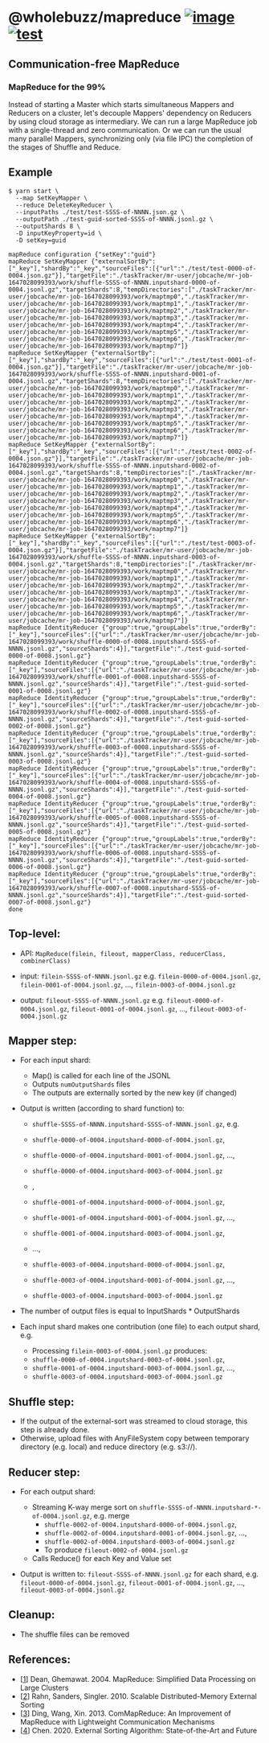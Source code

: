 # @wholebuzz/mapreduce [![image](https://img.shields.io/npm/v/@wholebuzz/mapreduce)](https://www.npmjs.com/package/@wholebuzz/mapreduce) [![test](https://github.com/wholebuzz/mapreduce/actions/workflows/test.yaml/badge.svg)](https://github.com/wholebuzz/mapreduce/actions/workflows/test.yaml)

## Communication-free MapReduce

### MapReduce for the 99%

Instead of starting a Master which starts simultaneous Mappers and Reducers on a cluster, let's decouple Mappers' 
dependency on Reducers by using cloud storage as intermediary. We can run a large MapReduce job with a single-thread
and zero communication. Or we can run the usual many parallel Mappers, synchronizing only (via file IPC) the completion
of the stages of Shuffle and Reduce.

## Example

```console
$ yarn start \
  --map SetKeyMapper \
  --reduce DeleteKeyReducer \
  --inputPaths ./test/test-SSSS-of-NNNN.json.gz \
  --outputPath ./test-guid-sorted-SSSS-of-NNNN.jsonl.gz \
  --outputShards 8 \
  -D inputKeyProperty=id \
  -D setKey=guid

mapReduce configuration {"setKey":"guid"}
mapReduce SetKeyMapper {"externalSortBy":["_key"],"shardBy":"_key","sourceFiles":[{"url":"./test/test-0000-of-0004.json.gz"}],"targetFile":"./taskTracker/mr-user/jobcache/mr-job-1647028099393/work/shuffle-SSSS-of-NNNN.inputshard-0000-of-0004.jsonl.gz","targetShards":8,"tempDirectories":["./taskTracker/mr-user/jobcache/mr-job-1647028099393/work/maptmp0","./taskTracker/mr-user/jobcache/mr-job-1647028099393/work/maptmp1","./taskTracker/mr-user/jobcache/mr-job-1647028099393/work/maptmp2","./taskTracker/mr-user/jobcache/mr-job-1647028099393/work/maptmp3","./taskTracker/mr-user/jobcache/mr-job-1647028099393/work/maptmp4","./taskTracker/mr-user/jobcache/mr-job-1647028099393/work/maptmp5","./taskTracker/mr-user/jobcache/mr-job-1647028099393/work/maptmp6","./taskTracker/mr-user/jobcache/mr-job-1647028099393/work/maptmp7"]}
mapReduce SetKeyMapper {"externalSortBy":["_key"],"shardBy":"_key","sourceFiles":[{"url":"./test/test-0001-of-0004.json.gz"}],"targetFile":"./taskTracker/mr-user/jobcache/mr-job-1647028099393/work/shuffle-SSSS-of-NNNN.inputshard-0001-of-0004.jsonl.gz","targetShards":8,"tempDirectories":["./taskTracker/mr-user/jobcache/mr-job-1647028099393/work/maptmp0","./taskTracker/mr-user/jobcache/mr-job-1647028099393/work/maptmp1","./taskTracker/mr-user/jobcache/mr-job-1647028099393/work/maptmp2","./taskTracker/mr-user/jobcache/mr-job-1647028099393/work/maptmp3","./taskTracker/mr-user/jobcache/mr-job-1647028099393/work/maptmp4","./taskTracker/mr-user/jobcache/mr-job-1647028099393/work/maptmp5","./taskTracker/mr-user/jobcache/mr-job-1647028099393/work/maptmp6","./taskTracker/mr-user/jobcache/mr-job-1647028099393/work/maptmp7"]}
mapReduce SetKeyMapper {"externalSortBy":["_key"],"shardBy":"_key","sourceFiles":[{"url":"./test/test-0002-of-0004.json.gz"}],"targetFile":"./taskTracker/mr-user/jobcache/mr-job-1647028099393/work/shuffle-SSSS-of-NNNN.inputshard-0002-of-0004.jsonl.gz","targetShards":8,"tempDirectories":["./taskTracker/mr-user/jobcache/mr-job-1647028099393/work/maptmp0","./taskTracker/mr-user/jobcache/mr-job-1647028099393/work/maptmp1","./taskTracker/mr-user/jobcache/mr-job-1647028099393/work/maptmp2","./taskTracker/mr-user/jobcache/mr-job-1647028099393/work/maptmp3","./taskTracker/mr-user/jobcache/mr-job-1647028099393/work/maptmp4","./taskTracker/mr-user/jobcache/mr-job-1647028099393/work/maptmp5","./taskTracker/mr-user/jobcache/mr-job-1647028099393/work/maptmp6","./taskTracker/mr-user/jobcache/mr-job-1647028099393/work/maptmp7"]}
mapReduce SetKeyMapper {"externalSortBy":["_key"],"shardBy":"_key","sourceFiles":[{"url":"./test/test-0003-of-0004.json.gz"}],"targetFile":"./taskTracker/mr-user/jobcache/mr-job-1647028099393/work/shuffle-SSSS-of-NNNN.inputshard-0003-of-0004.jsonl.gz","targetShards":8,"tempDirectories":["./taskTracker/mr-user/jobcache/mr-job-1647028099393/work/maptmp0","./taskTracker/mr-user/jobcache/mr-job-1647028099393/work/maptmp1","./taskTracker/mr-user/jobcache/mr-job-1647028099393/work/maptmp2","./taskTracker/mr-user/jobcache/mr-job-1647028099393/work/maptmp3","./taskTracker/mr-user/jobcache/mr-job-1647028099393/work/maptmp4","./taskTracker/mr-user/jobcache/mr-job-1647028099393/work/maptmp5","./taskTracker/mr-user/jobcache/mr-job-1647028099393/work/maptmp6","./taskTracker/mr-user/jobcache/mr-job-1647028099393/work/maptmp7"]}
mapReduce IdentityReducer {"group":true,"groupLabels":true,"orderBy":["_key"],"sourceFiles":[{"url":"./taskTracker/mr-user/jobcache/mr-job-1647028099393/work/shuffle-0000-of-0008.inputshard-SSSS-of-NNNN.jsonl.gz","sourceShards":4}],"targetFile":"./test-guid-sorted-0000-of-0008.jsonl.gz"}
mapReduce IdentityReducer {"group":true,"groupLabels":true,"orderBy":["_key"],"sourceFiles":[{"url":"./taskTracker/mr-user/jobcache/mr-job-1647028099393/work/shuffle-0001-of-0008.inputshard-SSSS-of-NNNN.jsonl.gz","sourceShards":4}],"targetFile":"./test-guid-sorted-0001-of-0008.jsonl.gz"}
mapReduce IdentityReducer {"group":true,"groupLabels":true,"orderBy":["_key"],"sourceFiles":[{"url":"./taskTracker/mr-user/jobcache/mr-job-1647028099393/work/shuffle-0002-of-0008.inputshard-SSSS-of-NNNN.jsonl.gz","sourceShards":4}],"targetFile":"./test-guid-sorted-0002-of-0008.jsonl.gz"}
mapReduce IdentityReducer {"group":true,"groupLabels":true,"orderBy":["_key"],"sourceFiles":[{"url":"./taskTracker/mr-user/jobcache/mr-job-1647028099393/work/shuffle-0003-of-0008.inputshard-SSSS-of-NNNN.jsonl.gz","sourceShards":4}],"targetFile":"./test-guid-sorted-0003-of-0008.jsonl.gz"}
mapReduce IdentityReducer {"group":true,"groupLabels":true,"orderBy":["_key"],"sourceFiles":[{"url":"./taskTracker/mr-user/jobcache/mr-job-1647028099393/work/shuffle-0004-of-0008.inputshard-SSSS-of-NNNN.jsonl.gz","sourceShards":4}],"targetFile":"./test-guid-sorted-0004-of-0008.jsonl.gz"}
mapReduce IdentityReducer {"group":true,"groupLabels":true,"orderBy":["_key"],"sourceFiles":[{"url":"./taskTracker/mr-user/jobcache/mr-job-1647028099393/work/shuffle-0005-of-0008.inputshard-SSSS-of-NNNN.jsonl.gz","sourceShards":4}],"targetFile":"./test-guid-sorted-0005-of-0008.jsonl.gz"}
mapReduce IdentityReducer {"group":true,"groupLabels":true,"orderBy":["_key"],"sourceFiles":[{"url":"./taskTracker/mr-user/jobcache/mr-job-1647028099393/work/shuffle-0006-of-0008.inputshard-SSSS-of-NNNN.jsonl.gz","sourceShards":4}],"targetFile":"./test-guid-sorted-0006-of-0008.jsonl.gz"}
mapReduce IdentityReducer {"group":true,"groupLabels":true,"orderBy":["_key"],"sourceFiles":[{"url":"./taskTracker/mr-user/jobcache/mr-job-1647028099393/work/shuffle-0007-of-0008.inputshard-SSSS-of-NNNN.jsonl.gz","sourceShards":4}],"targetFile":"./test-guid-sorted-0007-of-0008.jsonl.gz"}
done
```

## Top-level:
  - API: `MapReduce(filein, fileout, mapperClass, reducerClass, combinerClass)`

  - input: `filein-SSSS-of-NNNN.jsonl.gz`
    e.g. `filein-0000-of-0004.jsonl.gz`, `filein-0001-of-0004.jsonl.gz`, ..., `filein-0003-of-0004.jsonl.gz`

  - output: `fileout-SSSS-of-NNNN.jsonl.gz`
    e.g. `fileout-0000-of-0004.jsonl.gz`, `fileout-0001-of-0004.jsonl.gz`, ..., `fileout-0003-of-0004.jsonl.gz`

## Mapper step:
  - For each input shard:
    - Map() is called for each line of the JSONL
    - Outputs `numOutputShards` files
    - The outputs are externally sorted by the new key (if changed)

  - Output is written (according to shard function) to:
     - `shuffle-SSSS-of-NNNN.inputshard-SSSS-of-NNNN.jsonl.gz`, e.g.

     - `shuffle-0000-of-0004.inputshard-0000-of-0004.jsonl.gz`,
     - `shuffle-0000-of-0004.inputshard-0001-of-0004.jsonl.gz`, ...,
     - `shuffle-0000-of-0004.inputshard-0003-of-0004.jsonl.gz`
     - ,

     - `shuffle-0001-of-0004.inputshard-0000-of-0004.jsonl.gz`,
     - `shuffle-0001-of-0004.inputshard-0001-of-0004.jsonl.gz`, ...,
     - `shuffle-0001-of-0004.inputshard-0003-of-0004.jsonl.gz`,

     - ...,

     - `shuffle-0003-of-0004.inputshard-0000-of-0004.jsonl.gz`,
     - `shuffle-0003-of-0004.inputshard-0001-of-0004.jsonl.gz`, ...,
     - `shuffle-0003-of-0004.inputshard-0003-of-0004.jsonl.gz`

  - The number of output files is equal to InputShards * OutputShards
  - Each input shard makes one contribution (one file) to each output shard, e.g.
    - Processing `filein-0003-of-0004.jsonl.gz` produces:
    - `shuffle-0000-of-0004.inputshard-0003-of-0004.jsonl.gz`,
    - `shuffle-0001-of-0004.inputshard-0003-of-0004.jsonl.gz`, ...,
    - `shuffle-0003-of-0004.inputshard-0003-of-0004.jsonl.gz`

## Shuffle step:

  - If the output of the external-sort was streamed to cloud storage, this step is already done.
  - Otherwise, upload files with AnyFileSystem copy between temporary directory (e.g. local) and reduce directory (e.g. s3://).

## Reducer step:

  - For each output shard:
    - Streaming K-way merge sort on `shuffle-SSSS-of-NNNN.inputshard-*-of-0004.jsonl.gz`, e.g. merge
      - `shuffle-0002-of-0004.inputshard-0000-of-0004.jsonl.gz`,
      - `shuffle-0002-of-0004.inputshard-0001-of-0004.jsonl.gz`, ...,
      - `shuffle-0002-of-0004.inputshard-0003-of-0004.jsonl.gz`
      - To produce `fileout-0002-of-0004.jsonl.gz`
    - Calls Reduce() for each Key and Value set

  - Output is written to: `fileout-SSSS-of-NNNN.jsonl.gz` for each shard,
    e.g. `fileout-0000-of-0004.jsonl.gz`, `fileout-0001-of-0004.jsonl.gz`, ..., `fileout-0003-of-0004.jsonl.gz`

## Cleanup:

  - The shuffle files can be removed

## References:

- [[1](https://static.googleusercontent.com/media/research.google.com/en//archive/mapreduce-osdi04.pdf)] Dean, Ghemawat. 2004. MapReduce: Simplified Data Processing on Large Clusters
- [[2](https://arxiv.org/pdf/0910.2582.pdf)] Rahn, Sanders, Singler. 2010. Scalable Distributed-Memory External Sorting
- [[3](https://people.eng.unimelb.edu.au/zr/publications/DKE2012_ComMapReduce.pdf)] Ding, Wang, Xin. 2013. ComMapReduce: An Improvement of MapReduce with Lightweight Communication Mechanisms
- [[4](https://iopscience.iop.org/article/10.1088/1757-899X/806/1/012040/pdf)] Chen. 2020. External Sorting Algorithm: State-of-the-Art and Future
